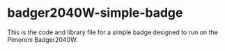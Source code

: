 # badger2040W-simple-badge
This is the code and library file for a simple badge designed to run on the Pimoroni Badger2040W.
